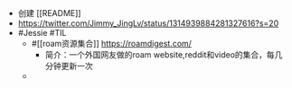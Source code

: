 - 创建 [[README]]
- https://twitter.com/Jimmy_JingLv/status/1314939884281327616?s=20
- #Jessie #TIL
    - #[[roam资源集合]] https://roamdigest.com/
        - 简介：一个外国网友做的roam website,reddit和video的集合，每几分钟更新一次
    - 
